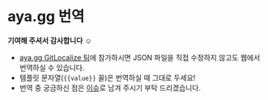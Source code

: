 # aya.gg 번역
**기여해 주셔서 감사합니다** ☺

- [aya.gg GitLocalize 팀](https://gitlocalize.com/repo/6912)에 참가하시면 JSON 파일을 직접 수정하지 않고도 웹에서 번역하실 수 있습니다.
- 템플릿 문자열(`{{value}}` 꼴)은 번역하실 때 그대로 두세요!
- 번역 중 궁금하신 점은 [이슈](https://github.com/metricsmith/aya.gg-translation/issues)로 남겨 주시기 부탁 드리겠습니다.